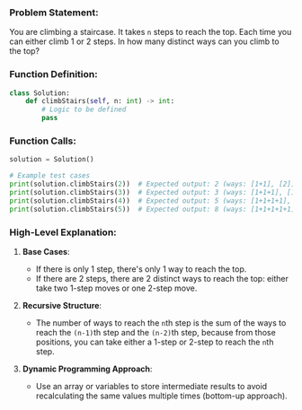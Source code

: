### Problem Statement:
You are climbing a staircase. It takes `n` steps to reach the top. Each time you can either climb 1 or 2 steps. In how many distinct ways can you climb to the top?

### Function Definition:
```python
class Solution:
    def climbStairs(self, n: int) -> int:
        # Logic to be defined
        pass
```

### Function Calls:
```python
solution = Solution()

# Example test cases
print(solution.climbStairs(2))  # Expected output: 2 (ways: [1+1], [2])
print(solution.climbStairs(3))  # Expected output: 3 (ways: [1+1+1], [1+2], [2+1])
print(solution.climbStairs(4))  # Expected output: 5 (ways: [1+1+1+1], [1+1+2], [1+2+1], [2+1+1], [2+2])
print(solution.climbStairs(5))  # Expected output: 8 (ways: [1+1+1+1+1], [1+1+1+2], [1+1+2+1], [1+2+1+1], [2+1+1+1], [1+2+2], [2+1+2], [2+2+1])
```

### High-Level Explanation:
1. **Base Cases**: 
   - If there is only 1 step, there's only 1 way to reach the top.
   - If there are 2 steps, there are 2 distinct ways to reach the top: either take two 1-step moves or one 2-step move.

2. **Recursive Structure**:
   - The number of ways to reach the `n`th step is the sum of the ways to reach the `(n-1)`th step and the `(n-2)`th step, because from those positions, you can take either a 1-step or 2-step to reach the `n`th step.

3. **Dynamic Programming Approach**:
   - Use an array or variables to store intermediate results to avoid recalculating the same values multiple times (bottom-up approach).
